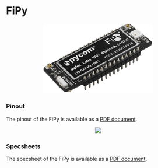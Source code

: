 # FiPy

<p align="center"><img src ="../../../img/fipy.png" width="300"></p>

### Pinout
The pinout of the FiPy is available as a [PDF document](downloads/fipy-pinout.pdf).

<p align="center"><img src ="../../../img/fipy-pinout.png"></p>

### Specsheets

The specsheet of the FiPy is available as a [PDF document](downloads/fipy-specsheet.pdf).
